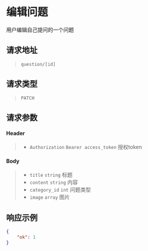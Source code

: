 # 编辑问题

用户编辑自己提问的一个问题

## 请求地址

> `question/[id]`

## 请求类型

> `PATCH`

## 请求参数

#### Header

> - `Authorization` `Bearer access_token` 授权token

#### Body

> - `title` `string` 标题
> - `content` `string` 内容
> - `category_id` `int` 问题类型
> - `image` `array` 图片

## 响应示例

```json
{
    "ok": 1
}
```

